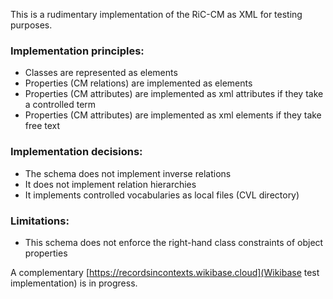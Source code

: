 This is a rudimentary implementation of the RiC-CM as XML for testing purposes.

### Implementation principles:
- Classes are represented as elements
- Properties (CM relations) are implemented as elements
- Properties (CM attributes) are implemented as xml attributes if they take a controlled term
- Properties (CM attributes) are implemented as xml elements if they take free text

### Implementation decisions:
- The schema does not implement inverse relations
- It does not implement relation hierarchies
- It implements controlled vocabularies as local files (CVL directory)

### Limitations:
- This schema does not enforce the right-hand class constraints of object properties

A complementary [https://recordsincontexts.wikibase.cloud](Wikibase test implementation) is in progress.
